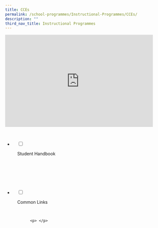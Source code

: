 ```yaml
---
title: CCEs
permalink: /school-programmes/Instructional-Programmes/CCEs/
description: ""
third_nav_title: Instructional Programmes
---
```

<iframe allowfullscreen="true" height="299" width="480" frameborder="0" src="https://docs.google.com/presentation/d/e/2PACX-1vQdOv8qLJIGhhsoXINFZFewUtTAJ9Y2imaYJFe64O1cTktmeZcWxFzHIK64X_g9EpwT5iNQ3AHK1tYt/embed?start=false&amp;loop=false&amp;delayms=3000"></iframe>

<ul class="jekyllcodex_accordion">

  <li>

    <input type="checkbox" id="accordion1">

    <label for="accordion1">Student Handbook</label>

    <div>

      <p> </p>

    </div>

</li>
	<li>

    <input type="checkbox" id="accordion2">

    <label for="accordion2">Common Links</label>

    <div>

			<p> </p>

    </div>

</li>
	
	

	
</ul>